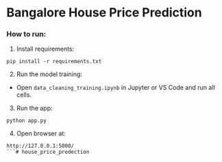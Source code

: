 # Bangalore House Price Prediction

### How to run:

1. Install requirements:
```
pip install -r requirements.txt
```

2. Run the model training:
- Open `data_cleaning_training.ipynb` in Jupyter or VS Code and run all cells.

3. Run the app:
```
python app.py
```

4. Open browser at:
```
http://127.0.0.1:5000/
```#   h o u s e _ p r i c e _ p r e d e c t i o n  
 